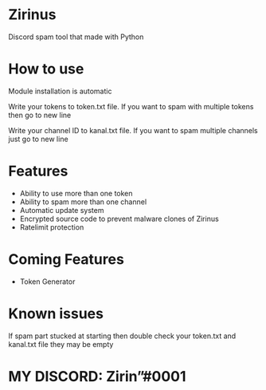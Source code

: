 # Zirinus
Discord spam tool that made with Python

# How to use
Module installation is automatic

Write your tokens to token.txt file.
If you want to spam with multiple tokens then go to new line

Write your channel ID to kanal.txt file.
If you want to spam multiple channels just go to new line

# Features
- Ability to use more than one token
- Ability to spam more than one channel
- Automatic update system
- Encrypted source code to prevent malware clones of Zirinus
- Ratelimit protection

# Coming Features
- Token Generator

# Known issues
If spam part stucked at starting then double check your token.txt and kanal.txt file they may be empty

# MY DISCORD: Zirinˮ#0001


